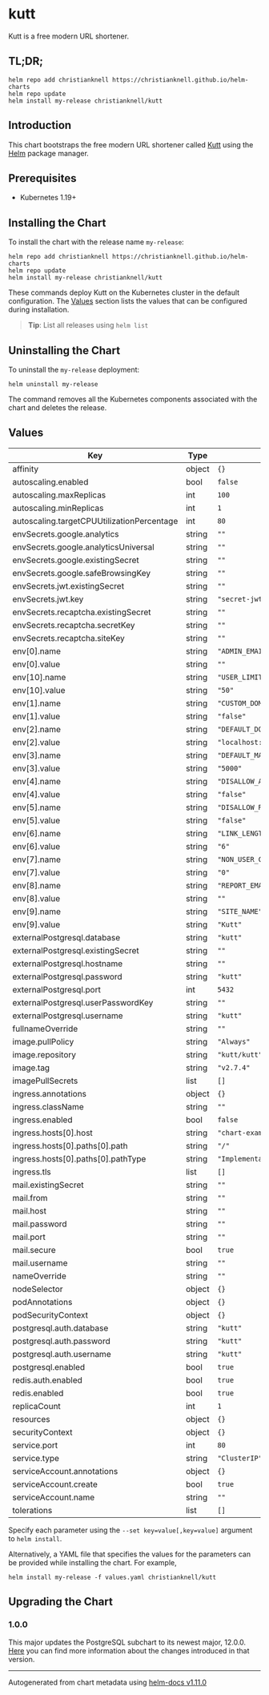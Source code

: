 # kutt

Kutt is a free modern URL shortener.

## TL;DR;

```console
helm repo add christianknell https://christianknell.github.io/helm-charts
helm repo update
helm install my-release christianknell/kutt
```

## Introduction

This chart bootstraps the free modern URL shortener called [Kutt](https://kutt.it) using the [Helm](https://helm.sh) package manager.

## Prerequisites

- Kubernetes 1.19+

## Installing the Chart

To install the chart with the release name `my-release`:

```console
helm repo add christianknell https://christianknell.github.io/helm-charts
helm repo update
helm install my-release christianknell/kutt
```

These commands deploy Kutt on the Kubernetes cluster in the default configuration. The [Values](#values) section lists the values that can be configured during installation.

> **Tip**: List all releases using `helm list`

## Uninstalling the Chart

To uninstall the `my-release` deployment:

```console
helm uninstall my-release
```

The command removes all the Kubernetes components associated with the chart and deletes the release.

## Values

| Key                                        | Type   | Default                        | Description |
| ------------------------------------------ | ------ | ------------------------------ | ----------- |
| affinity                                   | object | `{}`                           |             |
| autoscaling.enabled                        | bool   | `false`                        |             |
| autoscaling.maxReplicas                    | int    | `100`                          |             |
| autoscaling.minReplicas                    | int    | `1`                            |             |
| autoscaling.targetCPUUtilizationPercentage | int    | `80`                           |             |
| envSecrets.google.analytics                | string | `""`                           |             |
| envSecrets.google.analyticsUniversal       | string | `""`                           |             |
| envSecrets.google.existingSecret           | string | `""`                           |             |
| envSecrets.google.safeBrowsingKey          | string | `""`                           |             |
| envSecrets.jwt.existingSecret              | string | `""`                           |             |
| envSecrets.jwt.key                         | string | `"secret-jwt-key"`             |             |
| envSecrets.recaptcha.existingSecret        | string | `""`                           |             |
| envSecrets.recaptcha.secretKey             | string | `""`                           |             |
| envSecrets.recaptcha.siteKey               | string | `""`                           |             |
| env[0].name                                | string | `"ADMIN_EMAILS"`               |             |
| env[0].value                               | string | `""`                           |             |
| env[10].name                               | string | `"USER_LIMIT_PER_DAY"`         |             |
| env[10].value                              | string | `"50"`                         |             |
| env[1].name                                | string | `"CUSTOM_DOMAIN_USE_HTTPS"`    |             |
| env[1].value                               | string | `"false"`                      |             |
| env[2].name                                | string | `"DEFAULT_DOMAIN"`             |             |
| env[2].value                               | string | `"localhost:3000"`             |             |
| env[3].name                                | string | `"DEFAULT_MAX_STATS_PER_LINK"` |             |
| env[3].value                               | string | `"5000"`                       |             |
| env[4].name                                | string | `"DISALLOW_ANONYMOUS_LINKS"`   |             |
| env[4].value                               | string | `"false"`                      |             |
| env[5].name                                | string | `"DISALLOW_REGISTRATION"`      |             |
| env[5].value                               | string | `"false"`                      |             |
| env[6].name                                | string | `"LINK_LENGT"`                 |             |
| env[6].value                               | string | `"6"`                          |             |
| env[7].name                                | string | `"NON_USER_COOLDOWN"`          |             |
| env[7].value                               | string | `"0"`                          |             |
| env[8].name                                | string | `"REPORT_EMAIL"`               |             |
| env[8].value                               | string | `""`                           |             |
| env[9].name                                | string | `"SITE_NAME"`                  |             |
| env[9].value                               | string | `"Kutt"`                       |             |
| externalPostgresql.database                | string | `"kutt"`                       |             |
| externalPostgresql.existingSecret          | string | `""`                           |             |
| externalPostgresql.hostname                | string | `""`                           |             |
| externalPostgresql.password                | string | `"kutt"`                       |             |
| externalPostgresql.port                    | int    | `5432`                         |             |
| externalPostgresql.userPasswordKey         | string | `""`                           |             |
| externalPostgresql.username                | string | `"kutt"`                       |             |
| fullnameOverride                           | string | `""`                           |             |
| image.pullPolicy                           | string | `"Always"`                     |             |
| image.repository                           | string | `"kutt/kutt"`                  |             |
| image.tag                                  | string | `"v2.7.4"`                     |             |
| imagePullSecrets                           | list   | `[]`                           |             |
| ingress.annotations                        | object | `{}`                           |             |
| ingress.className                          | string | `""`                           |             |
| ingress.enabled                            | bool   | `false`                        |             |
| ingress.hosts[0].host                      | string | `"chart-example.local"`        |             |
| ingress.hosts[0].paths[0].path             | string | `"/"`                          |             |
| ingress.hosts[0].paths[0].pathType         | string | `"ImplementationSpecific"`     |             |
| ingress.tls                                | list   | `[]`                           |             |
| mail.existingSecret                        | string | `""`                           |             |
| mail.from                                  | string | `""`                           |             |
| mail.host                                  | string | `""`                           |             |
| mail.password                              | string | `""`                           |             |
| mail.port                                  | string | `""`                           |             |
| mail.secure                                | bool   | `true`                         |             |
| mail.username                              | string | `""`                           |             |
| nameOverride                               | string | `""`                           |             |
| nodeSelector                               | object | `{}`                           |             |
| podAnnotations                             | object | `{}`                           |             |
| podSecurityContext                         | object | `{}`                           |             |
| postgresql.auth.database                   | string | `"kutt"`                       |             |
| postgresql.auth.password                   | string | `"kutt"`                       |             |
| postgresql.auth.username                   | string | `"kutt"`                       |             |
| postgresql.enabled                         | bool   | `true`                         |             |
| redis.auth.enabled                         | bool   | `true`                         |             |
| redis.enabled                              | bool   | `true`                         |             |
| replicaCount                               | int    | `1`                            |             |
| resources                                  | object | `{}`                           |             |
| securityContext                            | object | `{}`                           |             |
| service.port                               | int    | `80`                           |             |
| service.type                               | string | `"ClusterIP"`                  |             |
| serviceAccount.annotations                 | object | `{}`                           |             |
| serviceAccount.create                      | bool   | `true`                         |             |
| serviceAccount.name                        | string | `""`                           |             |
| tolerations                                | list   | `[]`                           |             |

Specify each parameter using the `--set key=value[,key=value]` argument to `helm install`.

Alternatively, a YAML file that specifies the values for the parameters can be provided while installing the chart. For example,

```console
helm install my-release -f values.yaml christianknell/kutt
```

## Upgrading the Chart

### 1.0.0

This major updates the PostgreSQL subchart to its newest major, 12.0.0. [Here](https://github.com/bitnami/charts/tree/master/bitnami/postgresql#to-1200) you can find more information about the changes introduced in that version.

---

Autogenerated from chart metadata using [helm-docs v1.11.0](https://github.com/norwoodj/helm-docs/releases/v1.11.0)
